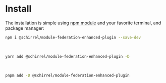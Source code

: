 # Install
The installation is simple using [npm module](https://www.npmjs.com/package/@schirrel/module-federation-enhanced-plugin) and your favorite terminal, and package manager:

```sh
npm i @schirrel/module-federation-enhanced-plugin --save-dev
```
  <br />

```sh
yarn add @schirrel/module-federation-enhanced-plugin -D
```
  <br />

```sh
pnpm add -D @schirrel/module-federation-enhanced-plugin
```